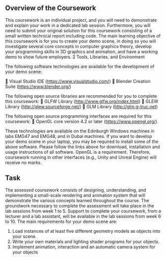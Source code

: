 ## Overview of the Coursework

This coursework is an individual project, and you will need to demonstrate and explain your work
in a dedicated lab session. Furthermore, you will need to submit your original solution for this
coursework consisting of a small written technical report including code.
The main learning objective of this coursework is for you to create your demo scene, in doing so
you will investigate several core concepts in computer graphics theory, develop your programming
skills in 3D graphics and animation, and have a working demo to show future employers.
2 Tools, Libraries, and Environment

The following software technologies are available for the development of your demo scene:

 Visual Studio IDE (https://www.visualstudio.com/)
 Blender Creation Suite (https://www.blender.org/)

The following open source libraries are recommended for you to complete this coursework:
 GLFW Library (http://www.glfw.org/index.html)
 GLEW Library (http://glew.sourceforge.net/)
 GLM Library (http://glm.g-truc.net)

The following open source programming interfaces are required for this coursework:
 OpenGL core version 4.2 or later (https://www.opengl.org/).

These technologies are available on the Edinburgh Windows machines in labs EMG47 and EMG48,
and in Dubai machines. If you want to develop your demo scene in your laptop, you may be
required to install some of the above software. Please follow the links above for download,
installation and usage instructions of all software. OpenGL is a requirement. Therefore,
coursework running in other interfaces (e.g., Unity and Unreal Engine) will receive no marks.

## Task
The assessed coursework consists of designing, understanding, and implementing a small-scale
rendering and animation system that will demonstrate the various concepts learned throughout
the course. The groundwork necessary to complete the assessment will take place in the lab
sessions from week 1 to 5. Support to complete your coursework, from a lecturer and a lab
assistant, will be available in the lab sessions from week 6 to 10.
The main requirements for your demo scene are:

1. Load instances of at least five different geometry models as objects into your scene.
2. Write your own materials and lighting shader programs for your objects.
3. Implement animation, interaction and an automatic camera system for your objects
